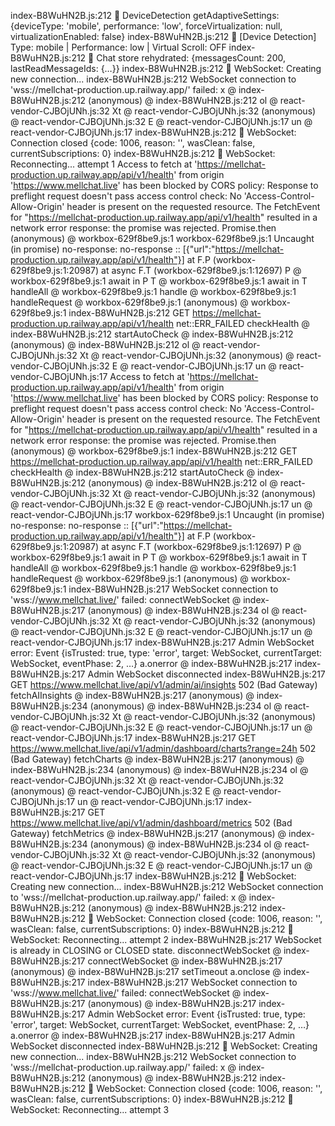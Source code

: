 index-B8WuHN2B.js:212 🔧 DeviceDetection getAdaptiveSettings: {deviceType: 'mobile', performance: 'low', forceVirtualization: null, virtualizationEnabled: false}
index-B8WuHN2B.js:212 📱 [Device Detection] Type: mobile | Performance: low | Virtual Scroll: OFF
index-B8WuHN2B.js:212 💾 Chat store rehydrated: {messagesCount: 200, lastReadMessageIds: {…}}
index-B8WuHN2B.js:212 🔌 WebSocket: Creating new connection...
index-B8WuHN2B.js:212 WebSocket connection to 'wss://mellchat-production.up.railway.app/' failed: 
x @ index-B8WuHN2B.js:212
(anonymous) @ index-B8WuHN2B.js:212
ol @ react-vendor-CJBOjUNh.js:32
Xt @ react-vendor-CJBOjUNh.js:32
(anonymous) @ react-vendor-CJBOjUNh.js:32
E @ react-vendor-CJBOjUNh.js:17
un @ react-vendor-CJBOjUNh.js:17
index-B8WuHN2B.js:212 🔌 WebSocket: Connection closed {code: 1006, reason: '', wasClean: false, currentSubscriptions: 0}
index-B8WuHN2B.js:212 🔄 WebSocket: Reconnecting... attempt 1
Access to fetch at 'https://mellchat-production.up.railway.app/api/v1/health' from origin 'https://www.mellchat.live' has been blocked by CORS policy: Response to preflight request doesn't pass access control check: No 'Access-Control-Allow-Origin' header is present on the requested resource.
The FetchEvent for "https://mellchat-production.up.railway.app/api/v1/health" resulted in a network error response: the promise was rejected.
Promise.then
(anonymous) @ workbox-629f8be9.js:1
workbox-629f8be9.js:1 Uncaught (in promise) no-response: no-response :: [{"url":"https://mellchat-production.up.railway.app/api/v1/health"}]
    at F.P (workbox-629f8be9.js:1:20987)
    at async F.T (workbox-629f8be9.js:1:12697)
P @ workbox-629f8be9.js:1
await in P
T @ workbox-629f8be9.js:1
await in T
handleAll @ workbox-629f8be9.js:1
handle @ workbox-629f8be9.js:1
handleRequest @ workbox-629f8be9.js:1
(anonymous) @ workbox-629f8be9.js:1
index-B8WuHN2B.js:212  GET https://mellchat-production.up.railway.app/api/v1/health net::ERR_FAILED
checkHealth @ index-B8WuHN2B.js:212
startAutoCheck @ index-B8WuHN2B.js:212
(anonymous) @ index-B8WuHN2B.js:212
ol @ react-vendor-CJBOjUNh.js:32
Xt @ react-vendor-CJBOjUNh.js:32
(anonymous) @ react-vendor-CJBOjUNh.js:32
E @ react-vendor-CJBOjUNh.js:17
un @ react-vendor-CJBOjUNh.js:17
Access to fetch at 'https://mellchat-production.up.railway.app/api/v1/health' from origin 'https://www.mellchat.live' has been blocked by CORS policy: Response to preflight request doesn't pass access control check: No 'Access-Control-Allow-Origin' header is present on the requested resource.
The FetchEvent for "https://mellchat-production.up.railway.app/api/v1/health" resulted in a network error response: the promise was rejected.
Promise.then
(anonymous) @ workbox-629f8be9.js:1
index-B8WuHN2B.js:212  GET https://mellchat-production.up.railway.app/api/v1/health net::ERR_FAILED
checkHealth @ index-B8WuHN2B.js:212
startAutoCheck @ index-B8WuHN2B.js:212
(anonymous) @ index-B8WuHN2B.js:212
ol @ react-vendor-CJBOjUNh.js:32
Xt @ react-vendor-CJBOjUNh.js:32
(anonymous) @ react-vendor-CJBOjUNh.js:32
E @ react-vendor-CJBOjUNh.js:17
un @ react-vendor-CJBOjUNh.js:17
workbox-629f8be9.js:1 Uncaught (in promise) no-response: no-response :: [{"url":"https://mellchat-production.up.railway.app/api/v1/health"}]
    at F.P (workbox-629f8be9.js:1:20987)
    at async F.T (workbox-629f8be9.js:1:12697)
P @ workbox-629f8be9.js:1
await in P
T @ workbox-629f8be9.js:1
await in T
handleAll @ workbox-629f8be9.js:1
handle @ workbox-629f8be9.js:1
handleRequest @ workbox-629f8be9.js:1
(anonymous) @ workbox-629f8be9.js:1
index-B8WuHN2B.js:217 WebSocket connection to 'wss://www.mellchat.live/' failed: 
connectWebSocket @ index-B8WuHN2B.js:217
(anonymous) @ index-B8WuHN2B.js:234
ol @ react-vendor-CJBOjUNh.js:32
Xt @ react-vendor-CJBOjUNh.js:32
(anonymous) @ react-vendor-CJBOjUNh.js:32
E @ react-vendor-CJBOjUNh.js:17
un @ react-vendor-CJBOjUNh.js:17
index-B8WuHN2B.js:217 Admin WebSocket error: Event {isTrusted: true, type: 'error', target: WebSocket, currentTarget: WebSocket, eventPhase: 2, …}
a.onerror @ index-B8WuHN2B.js:217
index-B8WuHN2B.js:217 Admin WebSocket disconnected
index-B8WuHN2B.js:217  GET https://www.mellchat.live/api/v1/admin/ai/insights 502 (Bad Gateway)
fetchAIInsights @ index-B8WuHN2B.js:217
(anonymous) @ index-B8WuHN2B.js:234
(anonymous) @ index-B8WuHN2B.js:234
ol @ react-vendor-CJBOjUNh.js:32
Xt @ react-vendor-CJBOjUNh.js:32
(anonymous) @ react-vendor-CJBOjUNh.js:32
E @ react-vendor-CJBOjUNh.js:17
un @ react-vendor-CJBOjUNh.js:17
index-B8WuHN2B.js:217  GET https://www.mellchat.live/api/v1/admin/dashboard/charts?range=24h 502 (Bad Gateway)
fetchCharts @ index-B8WuHN2B.js:217
(anonymous) @ index-B8WuHN2B.js:234
(anonymous) @ index-B8WuHN2B.js:234
ol @ react-vendor-CJBOjUNh.js:32
Xt @ react-vendor-CJBOjUNh.js:32
(anonymous) @ react-vendor-CJBOjUNh.js:32
E @ react-vendor-CJBOjUNh.js:17
un @ react-vendor-CJBOjUNh.js:17
index-B8WuHN2B.js:217  GET https://www.mellchat.live/api/v1/admin/dashboard/metrics 502 (Bad Gateway)
fetchMetrics @ index-B8WuHN2B.js:217
(anonymous) @ index-B8WuHN2B.js:234
(anonymous) @ index-B8WuHN2B.js:234
ol @ react-vendor-CJBOjUNh.js:32
Xt @ react-vendor-CJBOjUNh.js:32
(anonymous) @ react-vendor-CJBOjUNh.js:32
E @ react-vendor-CJBOjUNh.js:17
un @ react-vendor-CJBOjUNh.js:17
index-B8WuHN2B.js:212 🔌 WebSocket: Creating new connection...
index-B8WuHN2B.js:212 WebSocket connection to 'wss://mellchat-production.up.railway.app/' failed: 
x @ index-B8WuHN2B.js:212
(anonymous) @ index-B8WuHN2B.js:212
index-B8WuHN2B.js:212 🔌 WebSocket: Connection closed {code: 1006, reason: '', wasClean: false, currentSubscriptions: 0}
index-B8WuHN2B.js:212 🔄 WebSocket: Reconnecting... attempt 2
index-B8WuHN2B.js:217 WebSocket is already in CLOSING or CLOSED state.
disconnectWebSocket @ index-B8WuHN2B.js:217
connectWebSocket @ index-B8WuHN2B.js:217
(anonymous) @ index-B8WuHN2B.js:217
setTimeout
a.onclose @ index-B8WuHN2B.js:217
index-B8WuHN2B.js:217 WebSocket connection to 'wss://www.mellchat.live/' failed: 
connectWebSocket @ index-B8WuHN2B.js:217
(anonymous) @ index-B8WuHN2B.js:217
index-B8WuHN2B.js:217 Admin WebSocket error: Event {isTrusted: true, type: 'error', target: WebSocket, currentTarget: WebSocket, eventPhase: 2, …}
a.onerror @ index-B8WuHN2B.js:217
index-B8WuHN2B.js:217 Admin WebSocket disconnected
index-B8WuHN2B.js:212 🔌 WebSocket: Creating new connection...
index-B8WuHN2B.js:212 WebSocket connection to 'wss://mellchat-production.up.railway.app/' failed: 
x @ index-B8WuHN2B.js:212
(anonymous) @ index-B8WuHN2B.js:212
index-B8WuHN2B.js:212 🔌 WebSocket: Connection closed {code: 1006, reason: '', wasClean: false, currentSubscriptions: 0}
index-B8WuHN2B.js:212 🔄 WebSocket: Reconnecting... attempt 3
